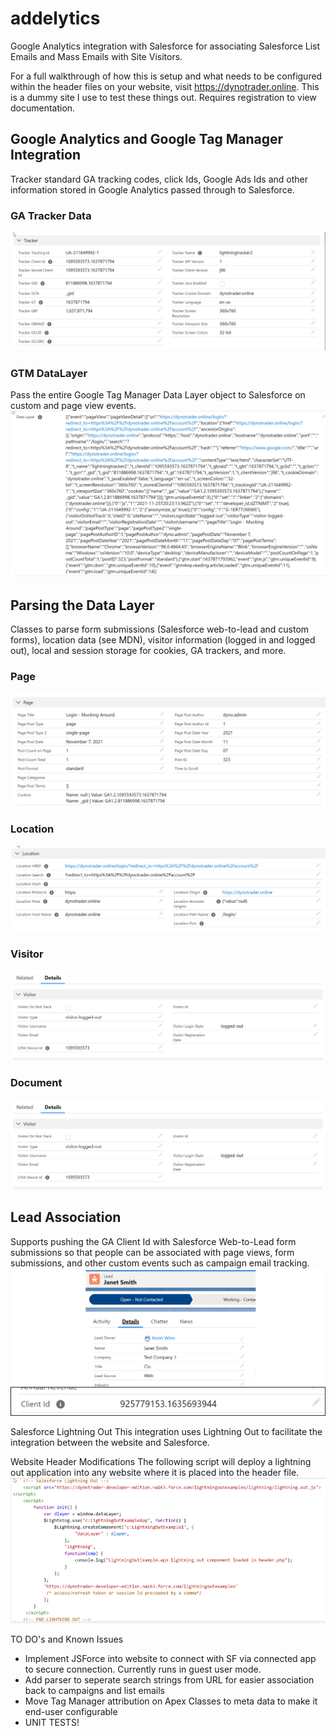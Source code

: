 # addelytics
Google Analytics  integration with Salesforce for associating Salesforce List Emails and Mass Emails with Site Visitors.

For a full walkthrough of how this is setup and what needs to be configured within the header files on your website, visit https://dynotrader.online.  This is a dummy site I use to test these things out.  Requires registration to view documentation.

## Google Analytics and Google Tag Manager Integration
Tracker standard GA tracking codes, click Ids, Google Ads Ids and other information stored in Google Analytics passed through to Salesforce.
### GA Tracker Data
![Tracker](./tracker.png "GA Tracker")

### GTM DataLayer
Pass the entire Google Tag Manager Data Layer object to Salesforce on custom and page view events.
![Data Layer](./datalayer.png "Data Layer")

## Parsing the Data Layer
Classes to parse form submissions (Salesforce web-to-lead and custom forms), location data (see MDN), visitor information (logged in and logged out), local and session storage for cookies, GA trackers, and more.

### Page
![Page](./page.png "Page")
### Location
![Location](./location.png "Location")
### Visitor
![Visitor](./visitor.png "Visitor")
### Document
![Document](./visitor.png "Document")

## Lead Association
Supports pushing the GA Client Id with Salesforce Web-to-Lead form submissions so that people can be associated with page views, form submissions, and other custom events such as campaign email tracking.
![Leads](./leads.png "Leads")

Salesforce Lightning Out
This integration uses Lightning Out to facilitate the integration between the website and Salesforce.


Website Header Modifications
The following script will deploy a lightning out application into any website where it is placed into the header file.
![Lightning Out](./ltngout.png "Lightning Out")


TO DO's and Known Issues
- Implement JSForce into website to connect with SF via connected app to secure connection.  Currently runs in guest user mode.
- Add parser to seperate search strings from URL for easier association back to campaigns and list emails
- Move Tag Manager attribution on Apex Classes to meta data to make it end-user configurable
- UNIT TESTS!
